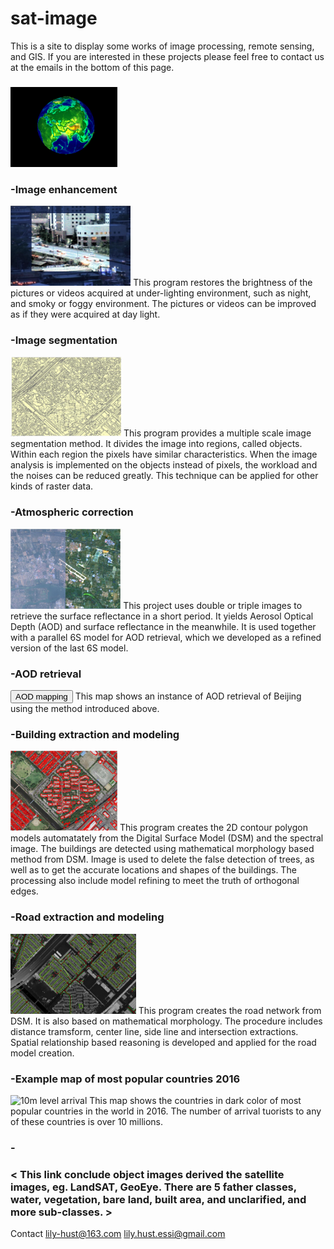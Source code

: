 # sat-image

This is a site to display some works of image processing, remote sensing, and GIS. If you are interested in these projects please feel free to contact us at the emails in the bottom of this page.

<h3></h3>
<img src="images/earth.gif"  alt="Earth" height="128" />

<h3> -Image enhancement </h3>
<img src="images/enhancement.gif"  alt="Enhancement" height="128" />
This program restores the brightness of the pictures or videos acquired at under-lighting environment, such as night, and smoky or foggy environment. The pictures or videos can be improved as if they were acquired at day light. 

<h3> -Image segmentation </h3>
<img src="images/4.JPG"  alt="Segmentation" height="128" />
This program provides a multiple scale image segmentation method. It divides the image into regions, called objects. Within each region the pixels have similar characteristics. When the image analysis is implemented on the objects instead of pixels, the workload and the noises can be reduced greatly. This technique can be applied for other kinds of raster data.

<h3> -Atmospheric correction </h3>
<img src="images/7.JPG"  alt="Atmospheric correction" height="128" />
This project uses double or triple images to retrieve the surface reflectance in a short period. It yields Aerosol Optical Depth (AOD) and surface reflectance in the meanwhile. It is used together with a parallel 6S model for AOD retrieval, which we developed as a refined version of the last 6S model.

<h3> -AOD retrieval </h3>
<button type="button">AOD mapping</button>
<a href="telnet://114.212.112.15/lcdads"></a>
This map shows an instance of AOD retrieval of Beijing using the method introduced above.

<h3> -Building extraction and modeling </h3>
<img src="images/3.JPG"  alt="Buildings" height="128" />
This program creates the 2D contour polygon models automatately from the Digital Surface Model (DSM) and the spectral image. The buildings are detected using mathematical morphology based method from DSM. Image is used to delete the false detection of trees, as well as to get the accurate locations and shapes of the buildings. The processing also include model refining to meet the truth of orthogonal edges. 

<h3> -Road extraction and modeling </h3>
<img src="images/5.JPG"  alt="Road extraction" height="128" />
This program creates the road network from DSM. It is also based on mathematical morphology. The procedure includes distance tramsform, center line, side line and intersection extractions. Spatial relationship based reasoning is developed and applied for the road model creation.

<h3> -Example map of most popular countries 2016 </h3>
<img src = "images/arrival of 10m.pdf" alt = "10m level arrival" height = "128" />
This map shows the countries in dark color of most popular countries in the world in 2016. The number of arrival tuorists to any of these countries is over 10 millions. 

<h3> -<image dataset of objects from nadir view> </h3>
<h3> < This link conclude object images derived the satellite images, eg. LandSAT, GeoEye. There are 5 father classes, water, vegetation, bare land, built area, and unclarified, and more sub-classes. > </h3>
  
Contact
lily-hust@163.com
lily.hust.essi@gmail.com
